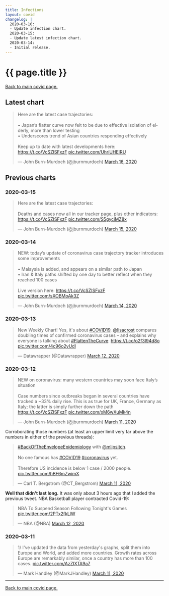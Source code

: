 ```yaml
---
title: Infections
layout: covid
changelog: |
  2020-03-16:
  - Update infection chart.
  2020-03-15:
  - Update latest infection chart.
  2020-03-14:
  - Initial release.
---
```


# {{ page.title }}

<a href="{% link covid19/index.md %}">Back to main covid page.</a>
## Latest chart

<blockquote class="twitter-tweet" data-conversation="none"><p lang="en" dir="ltr">Here are the latest case trajectories: <br><br>• Japan’s flatter curve now felt to be due to effective isolation of elderly, more than lower testing<br>• Underscores trend of Asian countries responding effectively<br><br>Keep up to date with latest developments here: <a href="https://t.co/VcSZISFxzF">https://t.co/VcSZISFxzF</a> <a href="https://t.co/UhriUHEIRU">pic.twitter.com/UhriUHEIRU</a></p>&mdash; John Burn-Murdoch (@jburnmurdoch) <a href="https://twitter.com/jburnmurdoch/status/1239652881051136001?ref_src=twsrc%5Etfw">March 16, 2020</a></blockquote> <script async src="https://platform.twitter.com/widgets.js" charset="utf-8"></script>

## Previous charts

### 2020-03-15

<blockquote class="twitter-tweet" data-conversation="none"><p lang="en" dir="ltr">Here are the latest case trajectories: <br><br>Deaths and cases now all in our tracker page, plus other indicators: <a href="https://t.co/VcSZISFxzF">https://t.co/VcSZISFxzF</a> <a href="https://t.co/S5gyciMZ8x">pic.twitter.com/S5gyciMZ8x</a></p>&mdash; John Burn-Murdoch (@jburnmurdoch) <a href="https://twitter.com/jburnmurdoch/status/1239276631560278022?ref_src=twsrc%5Etfw">March 15, 2020</a></blockquote> <script async src="https://platform.twitter.com/widgets.js" charset="utf-8"></script>

### 2020-03-14

<blockquote class="twitter-tweet"><p lang="en" dir="ltr">NEW: today’s update of coronavirus case trajectory tracker introduces some improvements<br><br>• Malaysia is added, and appears on a similar path to Japan<br>• Iran &amp; Italy paths shifted by one day to better reflect when they reached 100 cases<br><br>Live version here: <a href="https://t.co/VcSZISFxzF">https://t.co/VcSZISFxzF</a> <a href="https://t.co/sXOBMoAk3Z">pic.twitter.com/sXOBMoAk3Z</a></p>&mdash; John Burn-Murdoch (@jburnmurdoch) <a href="https://twitter.com/jburnmurdoch/status/1238822732302815232?ref_src=twsrc%5Etfw">March 14, 2020</a></blockquote> <script async src="https://platform.twitter.com/widgets.js" charset="utf-8"></script>

### 2020-03-13

<blockquote class="twitter-tweet"><p lang="en" dir="ltr">New Weekly Chart! Yes, it&#39;s about <a href="https://twitter.com/hashtag/COVID19?src=hash&amp;ref_src=twsrc%5Etfw">#COVID19</a>. <a href="https://twitter.com/lisacrost?ref_src=twsrc%5Etfw">@lisacrost</a> compares doubling times of confirmed coronavirus cases – and explains why everyone is talking about <a href="https://twitter.com/hashtag/FlattenTheCurve?src=hash&amp;ref_src=twsrc%5Etfw">#FlattenTheCurve</a>: <a href="https://t.co/o2f3I94d8o">https://t.co/o2f3I94d8o</a> <a href="https://t.co/4c96o2vUdl">pic.twitter.com/4c96o2vUdl</a></p>&mdash; Datawrapper (@Datawrapper) <a href="https://twitter.com/Datawrapper/status/1238144797099143170?ref_src=twsrc%5Etfw">March 12, 2020</a></blockquote> <script async src="https://platform.twitter.com/widgets.js" charset="utf-8"></script>

### 2020-03-12

<blockquote class="twitter-tweet"><p lang="en" dir="ltr">NEW on coronavirus: many western countries may soon face Italy’s situation<br><br>Case numbers since outbreaks began in several countries have tracked a ~33% daily rise. This is as true for UK, France, Germany as Italy; the latter is simply further down the path <a href="https://t.co/VcSZISFxzF">https://t.co/VcSZISFxzF</a> <a href="https://t.co/xM6wXuMk4n">pic.twitter.com/xM6wXuMk4n</a></p>&mdash; John Burn-Murdoch (@jburnmurdoch) <a href="https://twitter.com/jburnmurdoch/status/1237737352879112194?ref_src=twsrc%5Etfw">March 11, 2020</a></blockquote> <script async src="https://platform.twitter.com/widgets.js" charset="utf-8"></script>

Corroborating those numbers (at least an upper limit very far above the numbers in either of the previous threads):

<blockquote class="twitter-tweet"><p lang="en" dir="ltr"><a href="https://twitter.com/hashtag/BackOfTheEnvelopeEpidemiology?src=hash&amp;ref_src=twsrc%5Etfw">#BackOfTheEnvelopeEpidemiology</a> with <a href="https://twitter.com/mlipsitch?ref_src=twsrc%5Etfw">@mlipsitch</a>.<br><br>No one famous has <a href="https://twitter.com/hashtag/COVID19?src=hash&amp;ref_src=twsrc%5Etfw">#COVID19</a> <a href="https://twitter.com/hashtag/coronavirus?src=hash&amp;ref_src=twsrc%5Etfw">#coronavirus</a> yet.<br><br>Therefore US incidence is below 1 case / 2000 people. <a href="https://t.co/hBF6mZwimX">pic.twitter.com/hBF6mZwimX</a></p>&mdash; Carl T. Bergstrom (@CT_Bergstrom) <a href="https://twitter.com/CT_Bergstrom/status/1237869774782091267?ref_src=twsrc%5Etfw">March 11, 2020</a></blockquote> <script async src="https://platform.twitter.com/widgets.js" charset="utf-8"></script>

**Well that didn't last long.** It was only about 3 hours ago that I added the previous tweet. NBA Basketball player contracted Covid-19:

<blockquote class="twitter-tweet"><p lang="en" dir="ltr">NBA To Suspend Season Following Tonight&#39;s Games <a href="https://t.co/2PTx2fkLlW">pic.twitter.com/2PTx2fkLlW</a></p>&mdash; NBA (@NBA) <a href="https://twitter.com/NBA/status/1237917831506857989?ref_src=twsrc%5Etfw">March 12, 2020</a></blockquote> <script async src="https://platform.twitter.com/widgets.js" charset="utf-8"></script>

### 2020-03-11

<blockquote class="twitter-tweet"><p lang="en" dir="ltr">1/ I&#39;ve updated the data from yesterday&#39;s graphs, split them into Europe and World, and added more countries. Growth rates across Europe are remarkably similar, once a country has more than 100 cases. <a href="https://t.co/AzZIXTA9a7">pic.twitter.com/AzZIXTA9a7</a></p>&mdash; Mark Handley (@MarkJHandley) <a href="https://twitter.com/MarkJHandley/status/1237781162153717760?ref_src=twsrc%5Etfw">March 11, 2020</a></blockquote> <script async src="https://platform.twitter.com/widgets.js" charset="utf-8"></script>

---

<a href="{% link covid19/index.md %}">Back to main covid page.</a>
